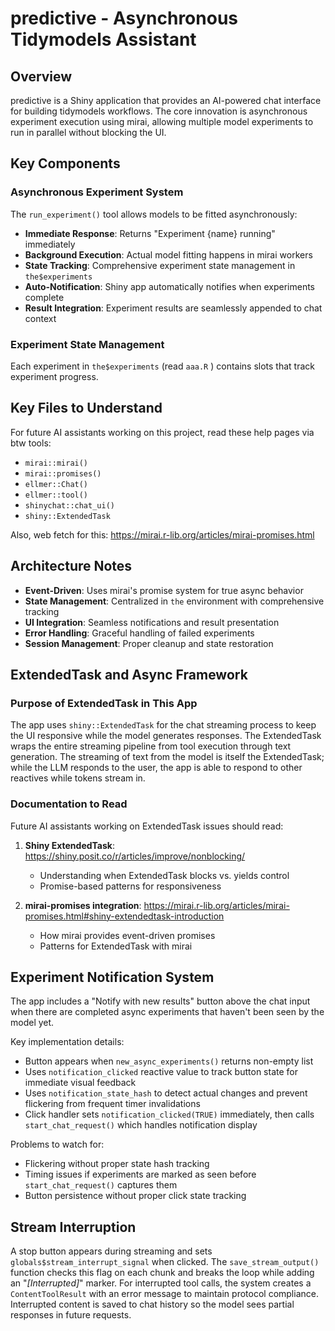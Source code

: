 # predictive - Asynchronous Tidymodels Assistant

## Overview

predictive is a Shiny application that provides an AI-powered chat interface for building tidymodels workflows. The core innovation is asynchronous experiment execution using mirai, allowing multiple model experiments to run in parallel without blocking the UI.

## Key Components

### Asynchronous Experiment System

The `run_experiment()` tool allows models to be fitted asynchronously:

- **Immediate Response**: Returns "Experiment {name} running" immediately
- **Background Execution**: Actual model fitting happens in mirai workers  
- **State Tracking**: Comprehensive experiment state management in `the$experiments`
- **Auto-Notification**: Shiny app automatically notifies when experiments complete
- **Result Integration**: Experiment results are seamlessly appended to chat context

### Experiment State Management

Each experiment in `the$experiments` (read `aaa.R` ) contains slots that track experiment progress.

## Key Files to Understand

For future AI assistants working on this project, read these help pages via btw tools:

* `mirai::mirai()`
* `mirai::promises()`
* `ellmer::Chat()`
* `ellmer::tool()`
* `shinychat::chat_ui()`
* `shiny::ExtendedTask`

Also, web fetch for this: https://mirai.r-lib.org/articles/mirai-promises.html

## Architecture Notes

- **Event-Driven**: Uses mirai's promise system for true async behavior
- **State Management**: Centralized in `the` environment with comprehensive tracking
- **UI Integration**: Seamless notifications and result presentation
- **Error Handling**: Graceful handling of failed experiments
- **Session Management**: Proper cleanup and state restoration

## ExtendedTask and Async Framework

### Purpose of ExtendedTask in This App

The app uses `shiny::ExtendedTask` for the chat streaming process to keep the UI responsive while the model generates responses. The ExtendedTask wraps the entire streaming pipeline from tool execution through text generation. The streaming of text from the model is itself the ExtendedTask; while the LLM responds to the user, the app is able to respond to other reactives while tokens stream in.

### Documentation to Read

Future AI assistants working on ExtendedTask issues should read:

1. **Shiny ExtendedTask**: https://shiny.posit.co/r/articles/improve/nonblocking/
   - Understanding when ExtendedTask blocks vs. yields control
   - Promise-based patterns for responsiveness

2. **mirai-promises integration**: https://mirai.r-lib.org/articles/mirai-promises.html#shiny-extendedtask-introduction
   - How mirai provides event-driven promises
   - Patterns for ExtendedTask with mirai

## Experiment Notification System

The app includes a "Notify with new results" button above the chat input when there are completed async experiments that haven't been seen by the model yet.

Key implementation details:
- Button appears when `new_async_experiments()` returns non-empty list
- Uses `notification_clicked` reactive value to track button state for immediate visual feedback
- Uses `notification_state_hash` to detect actual changes and prevent flickering from frequent timer invalidations
- Click handler sets `notification_clicked(TRUE)` immediately, then calls `start_chat_request()` which handles notification display

Problems to watch for:
- Flickering without proper state hash tracking
- Timing issues if experiments are marked as seen before `start_chat_request()` captures them
- Button persistence without proper click state tracking

## Stream Interruption

A stop button appears during streaming and sets `globals$stream_interrupt_signal` when clicked. The `save_stream_output()` function checks this flag on each chunk and breaks the loop while adding an "*[Interrupted]*" marker. For interrupted tool calls, the system creates a `ContentToolResult` with an error message to maintain protocol compliance. Interrupted content is saved to chat history so the model sees partial responses in future requests.

